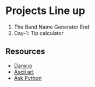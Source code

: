 # Projects Line up
1. The Band Name Generator End
2. Day-1: Tip calculator

## Resources
- [Darw.io](https://app.diagrams.net/)
- [Ascii art](https://ascii.co.uk/art)
- [Ask Python](askpython.com)